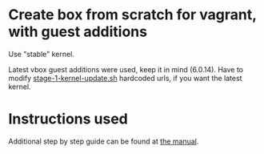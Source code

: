 # Create box from scratch for vagrant, with guest additions
Use "stable" kernel.

Latest vbox guest additions were used, keep it in mind (6.0.14). 
Have to modify [stage-1-kernel-update.sh](packer/scripts/stage-1-kernel-update.sh) hardcoded urls, if you want the latest kernel.

# Instructions used
Additional step by step guide can be found at [the manual](manual/manual.md).
